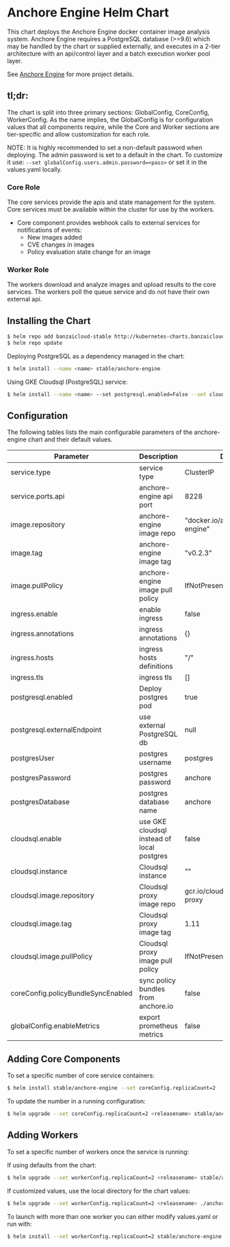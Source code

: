 # Anchore Engine Helm Chart

This chart deploys the Anchore Engine docker container image analysis system. Anchore Engine
requires a PostgreSQL database (>=9.6) which may be handled by the chart or supplied externally,
and executes in a 2-tier architecture with an api/control layer and a batch execution worker pool layer.

See [Anchore Engine](https://github.com/anchore/anchore-engine) for more project details.


## tl;dr:

The chart is split into three primary sections: GlobalConfig, CoreConfig, WorkerConfig. As the name implies,
the GlobalConfig is for configuration values that all components require, while the Core and Worker sections are
tier-specific and allow customization for each role.

NOTE: It is highly recommended to set a non-default password when deploying. The admin password is set to a default in the chart. To customize it use:
 `--set globalConfig.users.admin.password=<pass>` or set it in the values.yaml locally.


### Core Role
The core services provide the apis and state management for the system. Core services must be available within the cluster
for use by the workers.
* Core component provides webhook calls to external services for notifications of events:
  * New images added
  * CVE changes in images
  * Policy evaluation state change for an image


### Worker Role
The workers download and analyze images and upload results to the core services. The workers poll the queue service and
do not have their own external api.


## Installing the Chart

```bash
$ helm repo add banzaicloud-stable http://kubernetes-charts.banzaicloud.com/branch/master
$ helm repo update
```

Deploying PostgreSQL as a dependency managed in the chart:

```bash
$ helm install --name <name> stable/anchore-engine
```


Using GKE Cloudsql (PostgreSQL) service:

```bash
$ helm install --name <name> --set postgresql.enabled=False --set cloudsql.enabled=True stable/anchore-engine
```


## Configuration

The following tables lists the main configurable parameters of the anchore-engine chart and their default values.

|               Parameter             |                Description                  |                  Default              |
| ----------------------------------- | ------------------------------------------- | ------------------------------------- |
|service.type                         |service type                                 |ClusterIP                              |
|service.ports.api                    |anchore-engine api port                      |8228                                   |
|image.repository                     |anchore-engine image repo                    |"docker.io/anchore/anchore-engine"     |
|image.tag                            |anchore-engine image tag                     |"v0.2.3"                               |
|image.pullPolicy                     |anchore-engine image pull policy             |IfNotPresent                           |
|ingress.enable                       |enable ingress                               |false                                  |
|ingress.annotations                  |ingress annotations                          |{}                                     |
|ingress.hosts                        |ingress hosts definitions                    |"/"                                    |
|ingress.tls                          |ingress tls                                  |[]                                     |
|postgresql.enabled                   |Deploy postgres pod                          |true                                   |
|postgresql.externalEndpoint          |use external PostgreSQL db                   |null                                   |
|postgresUser                         |postgres username                            |postgres                               |
|postgresPassword                     |postgres password                            |anchore                                |
|postgresDatabase                     |postgres database name                       |anchore                                |
|cloudsql.enable                      |use GKE cloudsql instead of local postgres   |false                                  |
|cloudsql.instance                    |Cloudsql instance                            |""                                     |
|cloudsql.image.repository            |Cloudsql proxy image repo                    |gcr.io/cloudsql-docker/gce-proxy       |
|cloudsql.image.tag                   |Cloudsql proxy image tag                     |1.11                                   |
|cloudsql.image.pullPolicy            |Cloudsql proxy image pull policy             |IfNotPresent                           |
|coreConfig.policyBundleSyncEnabled   |sync policy bundles from anchore.io          |false                                  |
|globalConfig.enableMetrics           |export prometheus metrics                    |false                                  |


## Adding Core Components

To set a specific number of core service containers:

```bash
$ helm install stable/anchore-engine --set coreConfig.replicaCount=2
```

To update the number in a running configuration:

```bash
$ helm upgrade --set coreConfig.replicaCount=2 <releasename> stable/anchore-engine <-f values.yaml>
```

## Adding Workers

To set a specific number of workers once the service is running:

If using defaults from the chart:

```bash
$ helm upgrade --set workerConfig.replicaCount=2 <releasename> stable/anchore-engine
```

If customized values, use the local directory for the chart values:

```bash
$ helm upgrade --set workerConfig.replicaCount=2 <releasename> ./anchore-engine
```

To launch with more than one worker you can either modify values.yaml or run with:

```bash
$ helm install --set workerConfig.replicaCount=2 stable/anchore-engine
```